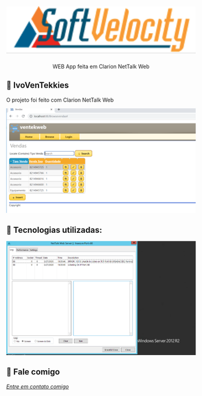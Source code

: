 <h1 align="center">
    <img width="600" src="assets/logosv.png" />
</h1>


<p align="center">
WEB App feita em Clarion NetTalk Web
</p>

📌 IvoVenTekkies 
------------------
O projeto foi feito com Clarion NetTalk Web


<img src="assets/ventekweb.png" alt="page-home">


🔧 Tecnologias utilizadas:
------------------

<img src="assets/server.png" alt="page-home">



💬 Fale comigo
------------------
[*Entre em contato comigo*](https://www.linkedin.com/in/ivo-baptista-3712144/)








